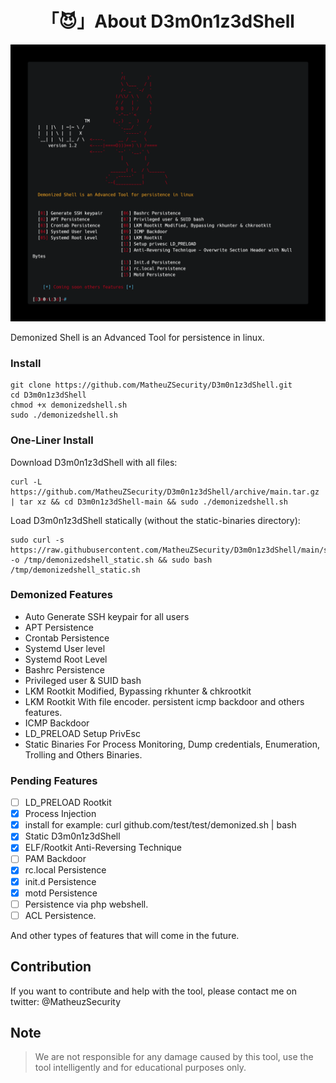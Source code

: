 <h1 align="center">「😈」About D3m0n1z3dShell </h1>

<p align="center"><img src="banner2.png"></p>

Demonized Shell is an Advanced Tool for persistence in linux.

### Install

```
git clone https://github.com/MatheuZSecurity/D3m0n1z3dShell.git
cd D3m0n1z3dShell
chmod +x demonizedshell.sh
sudo ./demonizedshell.sh
```

### One-Liner Install

Download D3m0n1z3dShell with all files:
```
curl -L https://github.com/MatheuZSecurity/D3m0n1z3dShell/archive/main.tar.gz | tar xz && cd D3m0n1z3dShell-main && sudo ./demonizedshell.sh
```

Load D3m0n1z3dShell statically (without the static-binaries directory):
```
sudo curl -s https://raw.githubusercontent.com/MatheuZSecurity/D3m0n1z3dShell/main/static/demonizedshell_static.sh -o /tmp/demonizedshell_static.sh && sudo bash /tmp/demonizedshell_static.sh
```

### Demonized Features

* Auto Generate SSH keypair for all users
* APT Persistence 
* Crontab Persistence
* Systemd User level
* Systemd Root Level
* Bashrc Persistence
* Privileged user & SUID bash
* LKM Rootkit Modified, Bypassing rkhunter & chkrootkit
* LKM Rootkit With file encoder. persistent icmp backdoor and others features.
* ICMP Backdoor 
* LD_PRELOAD Setup PrivEsc
* Static Binaries For Process Monitoring, Dump credentials, Enumeration, Trolling and Others Binaries.

### Pending Features

* [ ] LD_PRELOAD Rootkit
* [X] Process Injection
* [x] install for example: curl github.com/test/test/demonized.sh | bash
* [x] Static D3m0n1z3dShell
* [x] ELF/Rootkit Anti-Reversing Technique
* [ ] PAM Backdoor
* [x] rc.local Persistence
* [x] init.d Persistence
* [x] motd Persistence
* [ ] Persistence via php webshell.
* [ ] ACL Persistence.

And other types of features that will come in the future.

## Contribution

If you want to contribute and help with the tool, please contact me on twitter: @MatheuzSecurity

## Note

> We are not responsible for any damage caused by this tool, use the tool intelligently and for educational purposes only.
